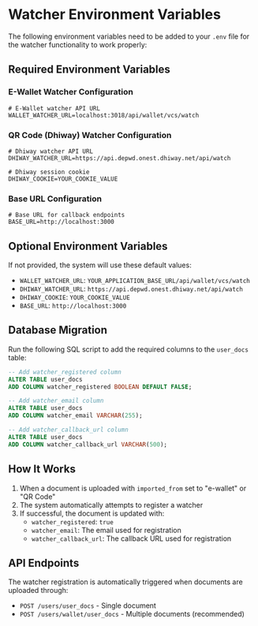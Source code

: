 # Watcher Environment Variables

The following environment variables need to be added to your `.env` file for the watcher functionality to work properly:

## Required Environment Variables

### E-Wallet Watcher Configuration
```env
# E-Wallet watcher API URL
WALLET_WATCHER_URL=localhost:3018/api/wallet/vcs/watch

```

### QR Code (Dhiway) Watcher Configuration
```env
# Dhiway watcher API URL
DHIWAY_WATCHER_URL=https://api.depwd.onest.dhiway.net/api/watch

# Dhiway session cookie
DHIWAY_COOKIE=YOUR_COOKIE_VALUE
```

### Base URL Configuration
```env
# Base URL for callback endpoints
BASE_URL=http://localhost:3000
```

## Optional Environment Variables

If not provided, the system will use these default values:
- `WALLET_WATCHER_URL`: `YOUR_APPLICATION_BASE_URL/api/wallet/vcs/watch`
- `DHIWAY_WATCHER_URL`: `https://api.depwd.onest.dhiway.net/api/watch`
- `DHIWAY_COOKIE`: `YOUR_COOKIE_VALUE`
- `BASE_URL`: `http://localhost:3000`

## Database Migration

Run the following SQL script to add the required columns to the `user_docs` table:

```sql
-- Add watcher_registered column
ALTER TABLE user_docs 
ADD COLUMN watcher_registered BOOLEAN DEFAULT FALSE;

-- Add watcher_email column
ALTER TABLE user_docs 
ADD COLUMN watcher_email VARCHAR(255);

-- Add watcher_callback_url column
ALTER TABLE user_docs 
ADD COLUMN watcher_callback_url VARCHAR(500);
```

## How It Works

1. When a document is uploaded with `imported_from` set to "e-wallet" or "QR Code"
2. The system automatically attempts to register a watcher
3. If successful, the document is updated with:
   - `watcher_registered`: `true`
   - `watcher_email`: The email used for registration
   - `watcher_callback_url`: The callback URL used for registration

## API Endpoints

The watcher registration is automatically triggered when documents are uploaded through:
- `POST /users/user_docs` - Single document
- `POST /users/wallet/user_docs` - Multiple documents (recommended) 
